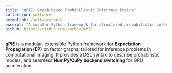 ```yaml
---
title: "gPIE: Graph-based Probabilistic Inference Engine"
collection: softwares
permalink: /software/gpie
excerpt: "A modular Python framework for structured probabilistic inference via Expectation Propagation (EP) on factor graphs."
github: https://github.com/sacbow/gPIE
---
```


**gPIE** is a modular, extensible Python framework for **Expectation Propagation (EP)** on factor graphs, tailored for inference problems in computational imaging.
It provides a DSL syntax to describe probabilistic models, and seamless **NumPy/CuPy backend switching** for GPU acceleration.
